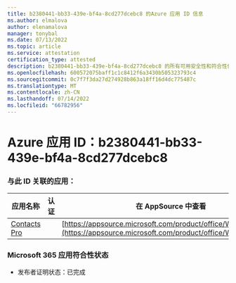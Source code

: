 ```yaml
---
title: b2380441-bb33-439e-bf4a-8cd277dcebc8 的Azure 应用 ID 信息
ms.author: elmalova
author: elenamalova
manager: tonybal
ms.date: 07/13/2022
ms.topic: article
ms.service: attestation
certification_type: attested
description: b2380441-bb33-439e-bf4a-8cd277dcebc8 的所有可用安全性和符合性信息。
ms.openlocfilehash: 600572075baff1c1c8412f6a3430b505323793c4
ms.sourcegitcommit: 0c7f7f3da27d274928b863a18ff16d4dc775487c
ms.translationtype: MT
ms.contentlocale: zh-CN
ms.lasthandoff: 07/14/2022
ms.locfileid: "66782956"
---
```

# <a name="azure-app-id-b2380441-bb33-439e-bf4a-8cd277dcebc8"></a>Azure 应用 ID：b2380441-bb33-439e-bf4a-8cd277dcebc8


### <a name="apps-associated-with-this-id"></a>与此 ID 关联的应用：
| **应用名称** | **认证** | **在 AppSource 中查看** |
|--------------|---------------|-----------------------|
| [Contacts Pro](../forward/WA200002804.md) |  | [https://appsource.microsoft.com/product/office/WA200002804](https://appsource.microsoft.com/product/office/WA200002804) |

### <a name="microsoft-365-app-compliance-status"></a>Microsoft 365 应用符合性状态
- 发布者证明状态：已完成
